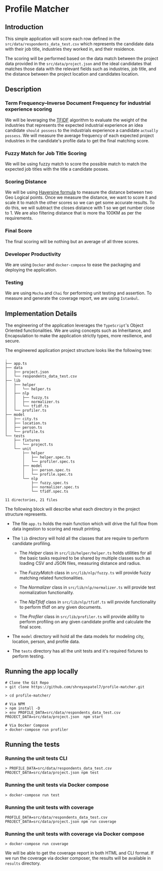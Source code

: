 # Profile Matcher
## Introduction
This simple application will score each row defined in the `src/data/respondents_data_test.csv` which represents the candidate data with their job title, industries they worked in, and their residence. 

The scoring will be performed based on the data match between the project data provided in the `src/data/project.json` and the ideal candidates that matches those data with the relevant fields such as industries, job title, and the distance between the project location and candidates location. 

## Description
### Term Frequency–Inverse Document Frequency for industrial experience scoring
We will be leveraging the [TFIDF](https://en.wikipedia.org/wiki/Tf%E2%80%93idf) algorithm to evaluate the weight of the industries that represents the expected industrial experience an idea candidate `should possess` to the industrials experience a candidate `actually possess`. We will measure the average frequency of each expected project industries in the candidate's profile data to get the final matching score.

### Fuzzy Match for Job Title Scoring
We will be using fuzzy match to score the possible  match to match the expected job titles with the title a candidate posses. 

### Scoring Distance
We will be using [Haversine formula](https://en.wikipedia.org/wiki/Haversine_formula) to measure the distance between two Geo Logical points. Once we measure the distance, we want to score it and scale it to match the other scores so we can get some accurate results. To do this, we will subtract the closes distance with 1  so we get number close to 1. We are also filtering distance that is more tha 100KM as per the requirements.

### Final Score
The final scoring will be nothing but an average of all three scores.

### Developer Productivity
We are using `Docker` and `docker-compose` to ease the packaging and deploying the application.

### Testing
We are using `Mocha` and `Chai` for performing unit testing and assertion. To measure and generate the coverage report, we are using `Istanbul`.

## Implementation Details

The engineering of the application leverages the `TypeScript`'s  Object Oriented functionalities. We are using concepts such as Inheritance, and Encapsulation to make the application strictly types, more resilience, and secure.

The engineered application project structure looks like the following tree:

```
.
├── app.ts
├── data
│   ├── project.json
│   └── respondents_data_test.csv
├── lib
│   ├── helper
│   │   └── helper.ts
│   ├── nlp
│   │   ├── fuzzy.ts
│   │   ├── normalizer.ts
│   │   └── tfidf.ts
│   └── profiler.ts
├── model
│   ├── city.ts
│   ├── location.ts
│   ├── person.ts
│   └── profile.ts
└── tests
    ├── fixtures
    │   └── project.ts
    └── unit
        ├── helper
        │   ├── helper.spec.ts
        │   └── profiler.spec.ts
        ├── model
        │   ├── person.spec.ts
        │   └── profile.spec.ts
        └── nlp
            ├── fuzzy.spec.ts
            ├── normalizer.spec.ts
            └── tfidf.spec.ts

11 directories, 21 files
```
The following block will describe what each directory in the project structure represents. 

- The file `app.ts` holds the main function which will drive the full flow from data ingestion to scoring and result printing.

- The `lib` directory will hold all the classes that are require to perform candidate profiling.
    - The *Helper* class in `src/lib/helper/helper.ts` holds utilities for all the basic tasks required to be shared by multiple classes such as loading CSV and JSON files, measuring distance and radius.

    -  The *FuzzyMatch* class in `src/lib/nlp/fuzzy.ts` will provide fuzzy matching related functionalities.

    -  The *Normalizer* class in `src/lib/nlp/normalizer.ts` will provide test normalization functionality.

    - The *NlpTfIdf* class in `src/lib/nlp/tfidf.ts` will provide functionality to perform tfidf on any given documents.

    - The *Profiler* class in `src/lib/profiler.ts` will provide ability to perform profiling on any given candidate profile and calculate the final score.

- The `model` directory will hold all the data models for modeling city, location, person, and profile data.

- The `tests` directory has all the unit tests and it's required fixtures to perform testing.

## Running the app locally
```
# Clone the Git Repo
> git clone https://github.com/shreyaspatel7/profile-matcher.git

> cd profile-matcher/

# Via NPM
> npm install -D
> env PROFILE_DATA=src/data/respondents_data_test.csv PROJECT_DATA=src/data/project.json  npm start

# Via Docker Compose
> docker-compose run profiler
```


## Running the tests

###  Running the unit tests CLI
```
> PROFILE_DATA=src/data/respondents_data_test.csv PROJECT_DATA=src/data/project.json npm test
```


###  Running the unit tests via Docker compose
```
> docker-compose run test
```


###  Running the unit tests with coverage
```
PROFILE_DATA=src/data/respondents_data_test.csv PROJECT_DATA=src/data/project.json npm run coverage
```

###  Running the unit tests with coverage via Docker compose
```
> docker-compose run coverage
```
We will be able to get the coverage report in both  HTML and CLI format. If we run the coverage via docker composer,  the results will be available in `results` directory.


